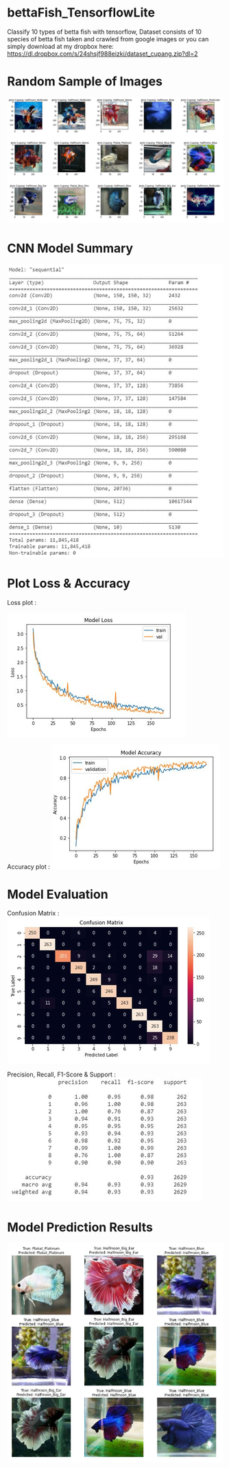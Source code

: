 # bettaFish_TensorflowLite
Classify 10 types of betta fish with tensorflow, Dataset consists of 10 species of betta fish taken and crawled from google images or you can simply download at my dropbox here: https://dl.dropbox.com/s/24shsjf988eizki/dataset_cupang.zip?dl=2

# Random Sample of Images
![](bettaFish/random.JPG)

# CNN Model Summary
![](bettaFish/model.JPG)

# Plot Loss & Accuracy
Loss plot : 

![](bettaFish/loss.JPG)

Accuracy plot : 
![](bettaFish/accuracy.JPG)

# Model Evaluation 
Confusion Matrix : 
![](bettaFish/eval1.JPG)

Precision, Recall, F1-Score & Support : 
![](bettaFish/eval2.JPG)

# Model Prediction Results
![](bettaFish/predict.JPG)
